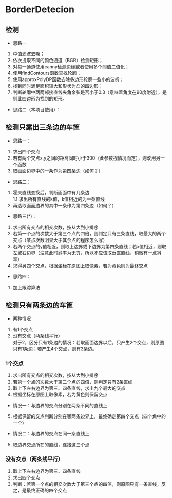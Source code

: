 # BorderDetecion  

## 检测
- 思路一  
1. 中值滤波去噪；  
2. 依次提取不同的颜色通道（BGR）检测矩形；  
3. 对每一通道使用canny检测边缘或者使用多个阈值二值化；  
4. 使用findContours函数查找轮廓；  
5. 使用approxPolyDP函数去除多边形轮廓一些小的波折；  
6. 找到同时满足面积较大和形状为凸的四边形；  
7. 判断轮廓中两两邻接直线夹角余弦是否小于0.3（意味着角度在90度附近），是则此四边形为找到的矩形。  
- 思路二（本项目使用）：  


## 检测只露出三条边的车筐
- 思路一：  
1. 求出四个交点  
2. 若有两个交点x,y之间的距离同时小于300（此参数视情况而定），则改用另一个函数  
3. 取画面边界中的一条作为第四条边（如何？）  
- 思路二：
1. 霍夫直线变换后，判断画面中有几条边  
1.1 求出所有直线的k值，k值相近的为一条直线  
2. 再选取画面边界的其中一条作为第四条边（如何？）  
- 思路三(*)：  
1. 求出所有交点的相交次数，按从大到小排序  
2. 若第一个点的次数大于第三个点的四倍，则判定只有三条直线，取最大的两个交点（某点次数明显大于其余点的程序怎么写）  
3. 若两个交点的y值相近，则取上边界或下边界为第四条直线；若x值相近，则取左或右边界（注意此时斜率为无穷，所以不应该取垂直直线，稍微有一点斜率）  
4. 求得另四个交点，根据坐标在原图上取像素，若为黄色则为最终交点  
- 思路四：
1. 加上跟踪算法  

## 检测只有两条边的车筐
- 两种情况  
1. 有1个交点  
2. 没有交点（两条线平行）  
对于2，区分只有1条边的情况：若取画面边界以后，只产生2个交点，则原图只有1条边；若产生4个交点，则有2条边。  
### 1个交点
1. 求出所有交点的相交次数，按从大到小排序  
2. 若第一个点的次数大于第二个点的四倍，则判定只有2条直线  
3. 取上下左右边界为第三、四条直线，求出九个最大的交点  
4. 根据坐标在原图上取像素，若为黄色则保留交点  
- 情况一：与边界的交点分别在两条不同的直线上  
5. 根据保留的交点判断分别在哪两条边界上，最终确定第四个交点（四个角中的一个）  
- 情况二：与边界的交点在同一条直线上  
5. 取边界交点所在的直线，连接这三个点  
### 没有交点（两条线平行）
1. 取上下左右边界为第三、四条直线  
2. 求出四个交点  
3. 判断：若第一个点的相交次数大于第三个点的四倍，则原图只有一条直线，反之，是最终正确的四个交点  

